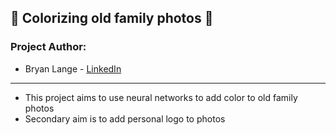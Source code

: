 ## :movie_camera: Colorizing old family photos :movie_camera:
### Project Author: 
* Bryan Lange - [LinkedIn](https://www.linkedin.com/in/bryanrobertlange)
---

- This project aims to use neural networks to add color to old family photos
- Secondary aim is to add personal logo to photos 






